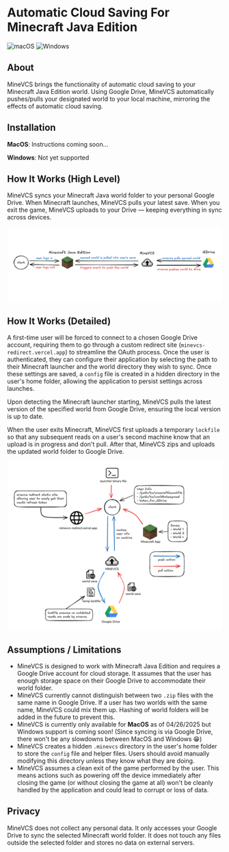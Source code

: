 # Automatic Cloud Saving For Minecraft Java Edition


![macOS](https://img.shields.io/badge/macOS-supported-brightgreen?style=flat-square&logo=apple&logoColor=white)
![Windows](https://img.shields.io/badge/Windows-coming%20soon-red?style=flat-square&logo=windows&logoColor=white)

## About

MineVCS brings the functionality of automatic cloud saving to your Minecraft Java Edition world. Using Google Drive, MineVCS automatically pushes/pulls your designated world to your local machine, mirroring the effects of automatic cloud saving.

## Installation

**MacOS**: Instructions coming soon...

**Windows**: Not yet supported

## How It Works (High Level)

MineVCS syncs your Minecraft Java world folder to your personal Google Drive. When Minecraft launches, MineVCS pulls your latest save. When you exit the game, MineVCS uploads to your Drive — keeping everything in sync across devices.

![design](./assets/design.png)

## How It Works (Detailed)

A first-time user will be forced to connect to a chosen Google Drive account, requiring them to go through a custom redirect site (`minevcs-redirect.vercel.app`) to streamline the OAuth process. Once the user is authenticated, they can configure their application by selecting the path to their Minecraft launcher and the world directory they wish to sync. Once these settings are saved, a `config` file is created in a hidden directory in the user's home folder, allowing the application to persist settings across launches.

Upon detecting the Minecraft launcher starting, MineVCS pulls the latest version of the specified world from Google Drive, ensuring the local version is up to date.

When the user exits Minecraft, MineVCS first uploads a temporary `lockfile` so that any subsequent reads on a user's second machine know that an upload is in progress and don't pull. After that, MineVCS zips and uploads the updated world folder to Google Drive.

![detailed design](./assets/detail_design.png)

## Assumptions / Limitations

- MineVCS is designed to work with Minecraft Java Edition and requires a Google Drive account for cloud storage. It assumes that the user has enough storage space on their Google Drive to accommodate their world folder.
- MineVCS currently cannot distinguish between two `.zip` files with the same name in Google Drive. If a user has two worlds with the same name, MineVCS could mix them up. Hashing of world folders will be added in the future to prevent this.
- MineVCS is currently only available for **MacOS** as of 04/26/2025 but Windows support is coming soon! (Since syncing is via Google Drive, there won't be any slowdowns between MacOS and Windows 😁)
- MineVCS creates a hidden `.minevcs` directory in the user's home folder to store the `config` file and helper files. Users should avoid manually modifying this directory unless they know what they are doing.
- MineVCS assumes a clean exit of the game performed by the user. This means actions such as powering off the device immediately after closing the game (or without closing the game at all) won't be cleanly handled by the application and could lead to corrupt or loss of data.

## Privacy

MineVCS does not collect any personal data. It only accesses your Google Drive to sync the selected Minecraft world folder. It does not touch any files outside the selected folder and stores no data on external servers.